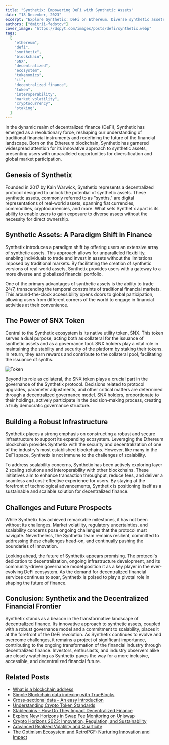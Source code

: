 ```yaml
---
title: "Synthetix: Empowering DeFi with Synthetic Assets"
date: "18 December, 2023"
excerpt: "Explore Synthetix: DeFi on Ethereum. Diverse synthetic assets, decentralized trading, and the SNX token power the future of finance."
authors: ["dmitrii-fedotov"]
cover_image: "https://dspyt.com/images/posts/defi/synthetix.webp"
tags:
  [
    "ethereum",
    "defi",
    "synthetix",
    "blockchain",
    "SNX",
    "decentralized",
    "ecosystem",
    "tokenomics",
    "it",
    "decentralized finance",
    "token",
    "interoperability",
    "market volatility",
    "cryptocurrency",
    "staking",
  ]
---
```


In the dynamic realm of decentralized finance (DeFi), Synthetix has emerged as a revolutionary force, reshaping our understanding of traditional financial instruments and redefining the future of the financial landscape. Born on the Ethereum blockchain, Synthetix has garnered widespread attention for its innovative approach to synthetic assets, presenting users with unparalleled opportunities for diversification and global market participation.

## Genesis of Synthetix

Founded in 2017 by Kain Warwick, Synthetix represents a decentralized protocol designed to unlock the potential of synthetic assets. These synthetic assets, commonly referred to as "synths," are digital representations of real-world assets, spanning fiat currencies, commodities, cryptocurrencies, and more. What sets Synthetix apart is its ability to enable users to gain exposure to diverse assets without the necessity for direct ownership.

## Synthetic Assets: A Paradigm Shift in Finance

Synthetix introduces a paradigm shift by offering users an extensive array of synthetic assets. This approach allows for unparalleled flexibility, enabling individuals to trade and invest in assets without the limitations imposed by traditional markets. By facilitating the creation of synthetic versions of real-world assets, Synthetix provides users with a gateway to a more diverse and globalized financial portfolio.

One of the primary advantages of synthetic assets is the ability to trade 24/7, transcending the temporal constraints of traditional financial markets. This around-the-clock accessibility opens doors to global participation, allowing users from different corners of the world to engage in financial activities at their convenience.

## The Power of SNX Token

Central to the Synthetix ecosystem is its native utility token, SNX. This token serves a dual purpose, acting both as collateral for the issuance of synthetic assets and as a governance tool. SNX holders play a vital role in maintaining the stability and security of the platform by staking their tokens. In return, they earn rewards and contribute to the collateral pool, facilitating the issuance of synths.

![Token](https://dspyt.com/images/posts/defi/crypto.webp)

Beyond its role as collateral, the SNX token plays a crucial part in the governance of the Synthetix protocol. Decisions related to protocol upgrades, parameter adjustments, and other critical matters are determined through a decentralized governance model. SNX holders, proportionate to their holdings, actively participate in the decision-making process, creating a truly democratic governance structure.

## Building a Robust Infrastructure

Synthetix places a strong emphasis on constructing a robust and secure infrastructure to support its expanding ecosystem. Leveraging the Ethereum blockchain provides Synthetix with the security and decentralization of one of the industry's most established blockchains. However, like many in the DeFi space, Synthetix is not immune to the challenges of scalability.

To address scalability concerns, Synthetix has been actively exploring layer 2 scaling solutions and interoperability with other blockchains. These initiatives aim to enhance transaction throughput, reduce fees, and deliver a seamless and cost-effective experience for users. By staying at the forefront of technological advancements, Synthetix is positioning itself as a sustainable and scalable solution for decentralized finance.

## Challenges and Future Prospects

While Synthetix has achieved remarkable milestones, it has not been without its challenges. Market volatility, regulatory uncertainties, and scalability concerns pose ongoing challenges that the protocol must navigate. Nevertheless, the Synthetix team remains resilient, committed to addressing these challenges head-on, and continually pushing the boundaries of innovation.

Looking ahead, the future of Synthetix appears promising. The protocol's dedication to decentralization, ongoing infrastructure development, and its community-driven governance model position it as a key player in the ever-evolving DeFi ecosystem. As the demand for decentralized financial services continues to soar, Synthetix is poised to play a pivotal role in shaping the future of finance.

## Conclusion: Synthetix and the Decentralized Financial Frontier

Synthetix stands as a beacon in the transformative landscape of decentralized finance. Its innovative approach to synthetic assets, coupled with a robust governance model and a commitment to scalability, places it at the forefront of the DeFi revolution. As Synthetix continues to evolve and overcome challenges, it remains a project of significant importance, contributing to the ongoing transformation of the financial industry through decentralized finance. Investors, enthusiasts, and industry observers alike are closely watching as Synthetix paves the way for a more inclusive, accessible, and decentralized financial future.

## Related Posts

- [What is a blockchain address](https://dspyt.com/what-is-blockchain-address)
- [Simple Blockchain data indexing with TrueBlocks](https://dspyt.com/blockchain-data-indexer-with-trueblocks)
- [Cross-sectional data – An easy introduction](https://dspyt.com/cross-sectional-data-an-easy-introduction)
- [Understanding Crypto Token Standards](https://dspyt.com/understanding-crypto-token-standards)
- [Stablecoins - How Do They Impact Decentralized Finance](https://dspyt.com/stablecoins)
- [Explore New Horizons in Swap Fee Monitoring on Uniswap](hhttps://dspyt.com/uniswap.fish)
- [Crypto Horizons 2023: Innovation, Regulation, and Sustainability](https://dspyt.com/Crypto-Horizons-2023-Navigating-Innovation-Regulation-and-Sustainability)
- [Advanced Realized Volatility and Quarticity](https://dspyt.com/advanced-realized-volatility-and-quarticity)
- [The Optimism Ecosystem and RetroPGF: Nurturing Innovation and Impact](https://dspyt.com/optimism-ecosystem-and-retro-pgf)
